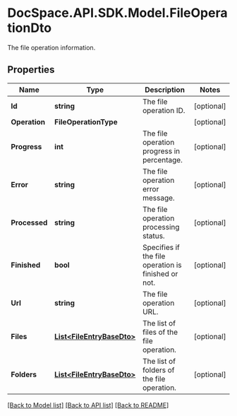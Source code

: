 # DocSpace.API.SDK.Model.FileOperationDto
The file operation information.

## Properties

Name | Type | Description | Notes
------------ | ------------- | ------------- | -------------
**Id** | **string** | The file operation ID. | [optional] 
**Operation** | **FileOperationType** |  | [optional] 
**Progress** | **int** | The file operation progress in percentage. | [optional] 
**Error** | **string** | The file operation error message. | [optional] 
**Processed** | **string** | The file operation processing status. | [optional] 
**Finished** | **bool** | Specifies if the file operation is finished or not. | [optional] 
**Url** | **string** | The file operation URL. | [optional] 
**Files** | [**List&lt;FileEntryBaseDto&gt;**](FileEntryBaseDto.md) | The list of files of the file operation. | [optional] 
**Folders** | [**List&lt;FileEntryBaseDto&gt;**](FileEntryBaseDto.md) | The list of folders of the file operation. | [optional] 

[[Back to Model list]](../README.md#documentation-for-models) [[Back to API list]](../README.md#documentation-for-api-endpoints) [[Back to README]](../README.md)


